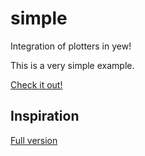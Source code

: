 # simple
Integration of plotters in yew!

This is a very simple example.

[Check it out!](https://saona-raimundo.github.io/online_plotter/simple)

## Inspiration

[Full version](https://saona-raimundo.github.io/online_plotter)
